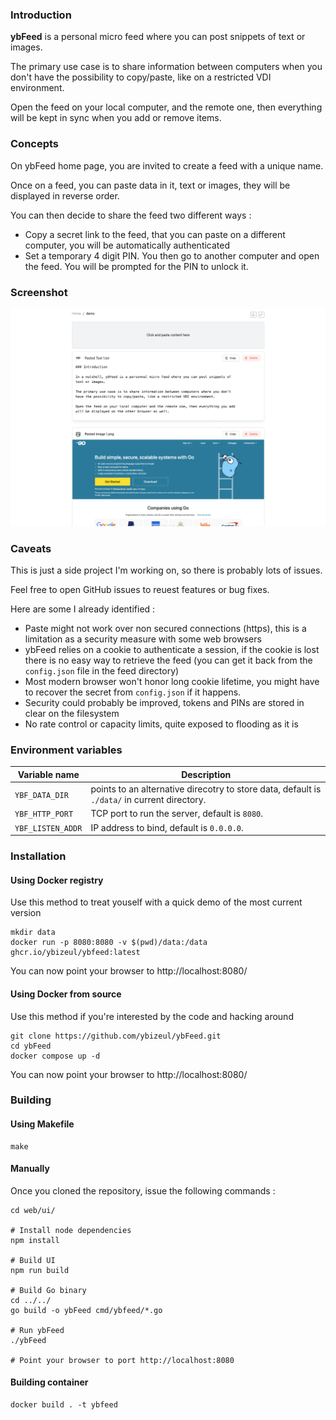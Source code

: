 ### Introduction

**ybFeed** is a personal micro feed where you can post snippets of 
text or images.

The primary use case is to share information between computers when you don't
have the possibility to copy/paste, like on a restricted VDI environment.

Open the feed on your local computer, and the remote one, then everything will
be kept in sync when you add or remove items.

### Concepts

On ybFeed home page, you are invited to create a feed with a unique name.

Once on a feed, you can paste data in it, text or images, they will be
displayed in reverse order.

You can then decide to share the feed two different ways :

- Copy a secret link to the feed, that you can paste on a different computer,
you will be automatically authenticated
- Set a temporary 4 digit PIN. You then go to another computer and open the
feed. You will be prompted for the PIN to unlock it.

### Screenshot

![Screenshot](assets/screenshot.png)

### Caveats

This is just a side project I'm working on, so there is probably lots of issues.

Feel free to open GitHub issues to reuest features or bug fixes.

Here are some I already identified :

- Paste might not work over non secured connections (https), this is a
limitation as a security measure with some web browsers
- ybFeed relies on a cookie to authenticate a session, if the cookie is lost
there is no easy way to retrieve the feed (you can get it back from the
`config.json` file in the feed directory)
- Most modern browser won't honor long cookie lifetime, you might have to
recover the secret from `config.json` if it happens.
- Security could probably be improved, tokens and PINs are stored in clear on
the filesystem
- No rate control or capacity limits, quite exposed to flooding as it is

### Environment variables
| Variable name | Description |
|---------------|-------------|
| `YBF_DATA_DIR` | points to an alternative direcotry to store data, default is `./data/` in current directory. |
| `YBF_HTTP_PORT` | TCP port to run the server, default is `8080`. |
| `YBF_LISTEN_ADDR` | IP address to bind, default is `0.0.0.0`. |

### Installation

#### Using Docker registry

Use this method to treat youself with a quick demo of the most current version

```
mkdir data
docker run -p 8080:8080 -v $(pwd)/data:/data ghcr.io/ybizeul/ybfeed:latest
```

You can now point your browser to http://localhost:8080/

#### Using Docker from source

Use this method if you're interested by the code and hacking around

```
git clone https://github.com/ybizeul/ybFeed.git
cd ybFeed
docker compose up -d
```

You can now point your browser to http://localhost:8080/

### Building

#### Using Makefile

```
make
```

#### Manually

Once you cloned the repository, issue the following commands :
```
cd web/ui/

# Install node dependencies
npm install

# Build UI
npm run build

# Build Go binary
cd ../../
go build -o ybFeed cmd/ybfeed/*.go

# Run ybFeed
./ybFeed

# Point your browser to port http://localhost:8080
```

#### Building container

```
docker build . -t ybfeed
```
